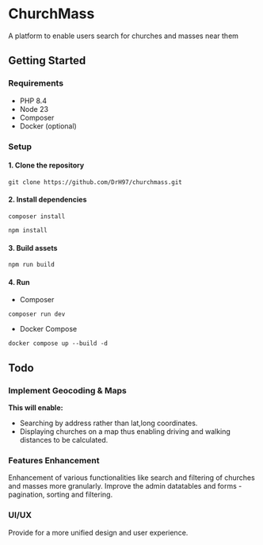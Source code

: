 # ChurchMass

A platform to enable users search for churches and masses near them

## Getting Started
### Requirements
- PHP 8.4
- Node 23
- Composer
- Docker (optional)

### Setup
#### 1. Clone the repository
```shell
git clone https://github.com/DrH97/churchmass.git
```

#### 2. Install dependencies
```shell
composer install

npm install
```

#### 3. Build assets
```shell
npm run build
```

#### 4. Run
- Composer
```shell
composer run dev
```

- Docker Compose
```shell
docker compose up --build -d
```

## Todo

### Implement Geocoding & Maps
**This will enable:**

- Searching by address rather than lat,long coordinates.
- Displaying churches on a map thus enabling driving and walking distances to be calculated.


### Features Enhancement
Enhancement of various functionalities like search and filtering of churches and masses more granularly.
Improve the admin datatables and forms - pagination, sorting and filtering.


### UI/UX
Provide for a more unified design and user experience.

